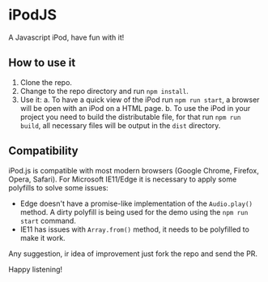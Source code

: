 # iPodJS

A Javascript iPod, have fun with it!

## How to use it

1. Clone the repo.
2. Change to the repo directory and run `npm install`.
3. Use it:
  a. To have a quick view of the iPod run `npm run start`, a browser will be open with an iPod on a HTML page.
  b. To use the iPod in your project you need to build the distributable file, for that run `npm run build`, all necessary files will be output in the `dist` directory.
  
## Compatibility

iPod.js is compatible with most modern browsers (Google Chrome, Firefox, Opera, Safari). 
For Microsoft IE11/Edge it is necessary to apply some polyfills to solve some issues:
  * Edge doesn't have a promise-like implementation of the `Audio.play()` method. A dirty polyfill is being used for the demo using the `npm run start` command.
  * IE11 has issues with `Array.from()` method, it needs to be polyfilled to make it work.
  
Any suggestion, ir idea of improvement just fork the repo and send the PR.

Happy listening!
